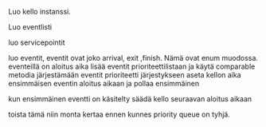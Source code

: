 Luo kello instanssi.


Luo eventlisti

luo servicepointit

luo eventit, 
eventit ovat joko arrival, exit ,finish. Nämä ovat enum muodossa.
eventeillä on aloitus aika
lisää eventit prioriteettilistaan ja käytä comparable metodia järjestämään eventit prioriteetti järjestykseen
aseta kellon aika ensimmäisen eventin aloitus aikaan ja pollaa ensimmäinen

kun ensimmäinen eventti on käsitelty säädä kello seuraavan aloitus aikaan

toista tämä niin monta kertaa ennen kunnes priority queue on tyhjä.

